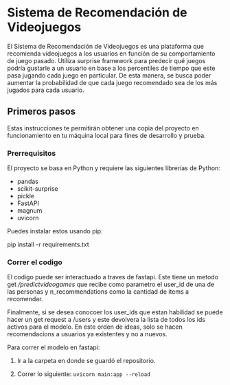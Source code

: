 # Sistema de Recomendación de Videojuegos

El Sistema de Recomendación de Videojuegos es una plataforma que recomienda videojuegos a los usuarios en función de su comportamiento de juego pasado. Utiliza surprise framework para predecir qué juegos podría gustarle a un usuario en base a los percentiles de tiempo que este pasa jugando cada juego en particular. De esta manera, se busca poder aumentar la probabilidad de que cada juego recomendado sea de los más jugados para cada usuario.

## Primeros pasos
Estas instrucciones te permitirán obtener una copia del proyecto en funcionamiento en tu máquina local para fines de desarrollo y prueba.

### Prerrequisitos
El proyecto se basa en Python y requiere las siguientes librerías de Python:

- pandas
- scikit-surprise
- pickle
- FastAPI
- magnum
- uvicorn

Puedes instalar estos usando pip:

pip install -r requirements.txt

### Correr el codigo

El codigo puede ser interactuado a traves de fastapi. Este tiene un metodo get */predictvideogames* que recibe como parametro el user_id de una de las personas y n_recommendations como la cantidad de items a recomendar.

Finalmente, si se desea conocoer los user_ids que estan habilidad se puede hacer un get request a /users y este devolvera la lista de todos los ids activos para el modelo. En este orden de ideas, solo se hacen recomendacions a usuarios ya existentes y no a nuevos.

Para correr el modelo en fastapi:

1. Ir a la carpeta en donde se guardó el repositorio.

2. Correr lo siguiente:
`uvicorn main:app --reload`